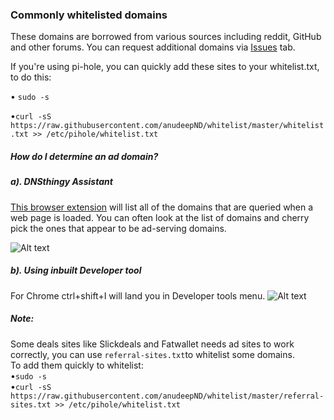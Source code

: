 ### Commonly whitelisted domains

These domains are borrowed from various sources including reddit, GitHub and other forums.
You can request additional domains via <a href="https://github.com/anudeepND/whitelist/issues">Issues</a> tab.

If you're using pi-hole, you can quickly add these sites to your whitelist.txt, to do this: 

• `sudo -s` 

•`curl -sS https://raw.githubusercontent.com/anudeepND/whitelist/master/whitelist.txt >> /etc/pihole/whitelist.txt`


##### How do I determine an ad domain?

##### a). DNSthingy Assistant

<a href="https://chrome.google.com/webstore/detail/dnsthingy-assistant/fdmpekabnlekabjlimjkfmdjajnddgpc">This browser extension</a> will list all of the domains that are queried when a web page is loaded. You can often look at the list of domains and cherry pick the ones that appear to be ad-serving domains.


![Alt text](https://discourse.pi-hole.net/uploads/default/optimized/1X/6ce0e13813df930288677c87bf0fd5861c150898_1_690x320.png)
 
 
 
##### b). Using inbuilt Developer tool
For Chrome ctrl+shift+I will land you in Developer tools menu.
![Alt text](http://i.imgur.com/44CHRLV.png)

##### Note:
Some deals sites like Slickdeals and Fatwallet needs ad sites to work correctly, you can use `referral-sites.txt`to whitelist some domains.  
To add them quickly to whitelist:  
•`sudo -s`  
•`curl -sS https://raw.githubusercontent.com/anudeepND/whitelist/master/referral-sites.txt >> /etc/pihole/whitelist.txt`
